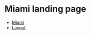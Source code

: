 # Miami landing page
- [Miami](https://YanG-6668.github.io/layout_miami/)
- [Layout](https://www.figma.com/file/nHz8bflIwJaWP3P99vKTH5/miami_home_new?node-id=0%3A2)
